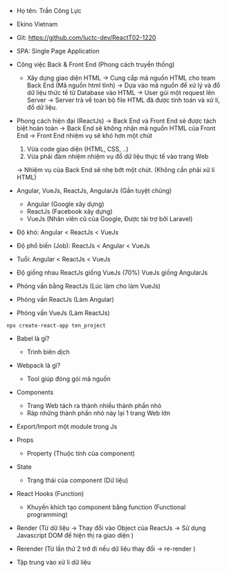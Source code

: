 - Họ tên: Trần Công Lực
- Ekino Vietnam
- Git: https://github.com/luctc-dev/ReactT02-1220


- SPA: Single Page Application

- Công việc Back & Front End (Phong cách truyền thống)
  - Xây dựng giao diện HTML
  -> Cung cấp mã nguồn HTML cho team Back End (Mã nguồn html tĩnh)
  -> Dựa vào mã nguồn để xử lý và đổ dữ liệu thức tế từ Database vào HTML
  -> User gủi một request lên Server -> Server trả về toàn bộ file HTML đã được tính toán và xử lí, đổ dữ liệu.

- Phong cách hiện đại (ReactJs)
  -> Back End và Front End sẽ được tách biệt hoàn toàn
  -> Back End sẽ không nhận mã nguồn HTML của Front End 
  -> Front End nhiệm vụ sẽ khó hơn một chút 
    1. Vừa code giao diện (HTML, CSS, ..)
    2. Vừa phải đảm nhiệm nhiệm vụ đổ dữ liệu thực tế vào trang Web

  -> Nhiệm vụ của Back End sẽ nhẹ bớt một chút. (Không cần phải xử lí HTML)


- Angular, VueJs, ReactJs, AngularJs (Gần tuyệt chủng)
  - Angular (Google xây dựng)
  - ReactJs (Facebook xây dựng)
  - VueJs (Nhân viên cũ của Google, Được tài trợ bởi Laravel)

- Độ khó: Angular < ReactJs < VueJs
- Độ phổ biến (Job): ReactJs < Angular < VueJs
- Tuổi: Angular < ReactJs < VueJs 
- Độ giống nhau
  ReactJs giống VueJs (70%)
  VueJs giống AngularJs

- Phỏng vấn bằng ReactJs (Lúc làm cho làm VueJs)
- Phỏng vấn ReactJs (Làm Angular)
- Phỏng vấn VueJs (Làm ReactJs)

```
npx create-react-app ten_project
```

- Babel là gì?
  - Trình biên dịch
- Webpack là gì? 
  - Tool giúp đóng gói mã nguồn
- Components
  - Trang Web tách ra thành nhiều thành phần nhỏ 
  - Ráp những thành phần nhỏ này lại 1 trang Web lớn

- Export/Import một module trong Js

- Props
  - Property (Thuộc tính của component)
- State
  - Trạng thái của component (Dữ liệu)

- React Hooks (Function)
  - Khuyến khích tạo component bằng function (Functional programming)

- Render (Từ dữ liệu 
  -> Thay đổi vào Object của ReactJs 
  -> Sử dụng Javascript DOM để hiện thị ra giao diện
)
- Rerender (Từ lần thứ 2 trở đi nếu dữ liệu thay đổi 
    -> re-render
  )

- Tập trung vào xử lí dữ liệu